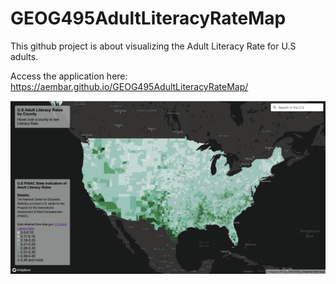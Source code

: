 # GEOG495AdultLiteracyRateMap
This github project is about visualizing the Adult Literacy Rate for U.S adults. 

Access the application here: https://aembar.github.io/GEOG495AdultLiteracyRateMap/

![](https://github.com/aembar/GEOG495AdultLiteracyRateMap/blob/main/imgs/Screen%20Shot%202021-12-09%20at%205.59.48%20PM.png)


